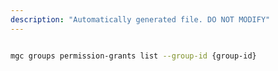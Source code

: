 ```yaml
---
description: "Automatically generated file. DO NOT MODIFY"
---
```


```bash

mgc groups permission-grants list --group-id {group-id}

```